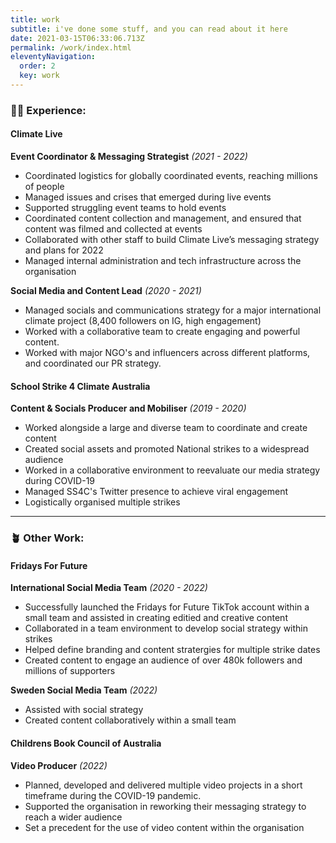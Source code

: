 ```yaml
---
title: work
subtitle: i've done some stuff, and you can read about it here
date: 2021-03-15T06:33:06.713Z
permalink: /work/index.html
eleventyNavigation:
  order: 2
  key: work
---
```

### 👩‍💻 Experience:

#### Climate Live

**Event Coordinator & Messaging Strategist** *(2021 - 2022)*

* Coordinated logistics for globally coordinated events, reaching millions of people
* Managed issues and crises that emerged during live events
* Supported struggling event teams to hold events
* Coordinated content collection and management, and ensured that content was filmed and collected at events
* Collaborated with other staff to build Climate Live’s messaging strategy and plans for 2022
* Managed internal administration and tech infrastructure across the organisation

**Social Media and Content Lead** *(2020 - 2021)*

* Managed socials and communications strategy for a major international climate project (8,400 followers on IG, high engagement)
* Worked with a collaborative team to create engaging and powerful content.
* Worked with major NGO's and influencers across different platforms, and coordinated our PR strategy.

#### School Strike 4 Climate Australia

**Content & Socials Producer and Mobiliser** *(2019 - 2020)*
* Worked alongside a large and diverse team to coordinate and create content
* Created social assets and promoted National strikes to a widespread audience
* Worked in a collaborative environment to reevaluate our media strategy during COVID-19
* Managed SS4C's Twitter presence to achieve viral engagement
* Logistically organised multiple strikes

- - -

### 🪴 Other Work:

#### Fridays For Future

**International Social Media Team** *(2020 - 2022)*

* Successfully launched the Fridays for Future TikTok account within a small team and assisted in creating editied and creative content 
* Collaborated in a team environment to develop social strategy within strikes
* Helped define branding and content stratergies for multiple strike dates
* Created content to engage an audience of over 480k followers and millions of supporters

**Sweden Social Media Team** *(2022)*

* Assisted with social strategy
* Created content collaboratively within a small team

#### Childrens Book Council of Australia

**Video Producer** *(2022)*

* Planned, developed and delivered multiple video projects in a short timeframe during the COVID-19 pandemic.
* Supported the organisation in reworking their messaging strategy to reach a wider audience
* Set a precedent for the use of video content within the organisation
